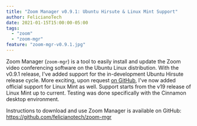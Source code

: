 ```yaml
---
title: "Zoom Manager v0.9.1: Ubuntu Hirsute & Linux Mint Support"
author: FelicianoTech
date: 2021-01-15T15:00:00-05:00
tags:
  - "zoom"
  - "zoom-mgr"
feature: "zoom-mgr-v0.9.1.jpg"
---
```


Zoom Manager (`zoom-mgr`) is a tool to easily install and update the Zoom video conferencing software on the Ubuntu Linux distribution.
With the v0.9.1 release, I've added support for the in-development Ubuntu Hirsute release cycle.
More exciting, upon request [on GitHub](https://github.com/felicianotech/zoom-mgr/issues/23), I've now added official support for Linux Mint as well.
Support starts from the v19 release of Linux Mint up to current.
Testing was done specifically with the Cinnamon desktop environment.

Instructions to download and use Zoom Manager is available on GitHub: <https://github.com/felicianotech/zoom-mgr>
